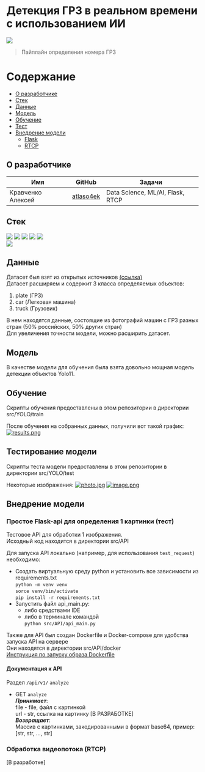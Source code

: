 # Детекция ГРЗ в реальном времени с использованием ИИ
![](https://img.shields.io/badge/Forum-ВолгаIT-green)
>  Пайплайн определения номера ГРЗ

# Содержание
- [О разработчике](#о-разработчике)
- [Стек](#стек)
- [Данные](#данные)
- [Модель](#модель)
- [Обучение](#обучение)
- [Тест](#тестирование-модели)
- [Внедрение модели](#внедрение-модели)
    - [Flask](#простое-flask-api-для-определения-1-картинки-тест)
    - [RTCP](#обработка-видеопотока-rtcp)

## О разработчике
| Имя | GitHub | Задачи                           |
|-----|----|----------------------------------|
| Кравченко Алексей | [atlaso4ek](https://github.com/ATLASO4EK "Кравченко Алексей") | Data Science, ML/AI, Flask, RTCP |


## Стек
![](https://img.shields.io/badge/Python_3.10-darkred)
![](https://img.shields.io/badge/PyTorch-moccasin)
![](https://img.shields.io/badge/ultralytics-moccasin)
![](https://img.shields.io/badge/flask-moccasin)
![](https://img.shields.io/badge/pillow-moccasin)\
![](https://img.shields.io/badge/Docker-darkred)

## Данные
Датасет был взят из открытых источников [(ссылка)](https://www.kaggle.com/datasets/kirillpribludenko/number-plates-50-russain-50-others)\
Датасет расширяем и содержит 3 класса определяемых объектов:
1. plate (ГРЗ)
2. car (Легковая машина)
3. truck (Грузовик)

В нем находятся данные, состоящие из фотографий машин с ГРЗ разных стран (50% российских, 50% других стран)\
Для увеличения точности модели, можно расширить датасет.

## Модель
В качестве модели для обучения была взята довольно мощная модель детекции объектов Yolo11.


## Обучение
Скрипты обучения предоставлены в этом репозитории в директории src/YOLO/train

После обучения на собранных данных, получили вот такой график:
[![results.png](https://i.postimg.cc/vHxqm6mF/results.png)](https://postimg.cc/7fDMsh7m)


## Тестирование модели
Скрипты теста модели предоставлены в этом репозитории в директории src/YOLO/test

Некоторые изображения:
[![photo.jpg](https://i.postimg.cc/J7ZKVC6F/photo.jpg)](https://postimg.cc/vD85fkd7)
[![image.png](https://i.postimg.cc/5tD5Ts8R/image.png)](https://postimg.cc/p9YnnYGf)


## Внедрение модели
### Простое Flask-api для определения 1 картинки (тест)
Тестовое API для обработки 1 изображения.\
Исходный код находится в директории src/API

Для запуска API локально (например, для использования `test_request`) необходимо:
- Создать виртуальную среду python и установить все зависимости из requirements.txt\
`python -m venv venv`\
`sorce venv/bin/activate`\
`pip install -r requirements.txt`
- Запустить файл api_main.py:
  - либо средствами IDE
  - либо в терминале командой\
  `python src/API/api_main.py`

Также для API был создан Dockerfile и Docker-compose для удобства запуска API на сервере\
Они находятся в директории src/API/docker\
[Инструкция по запуску образа Dockerfile](https://dockerhosting.ru/blog/kak-sozdat-obraz-docker-iz-dockerfile/)

#### Документация к API
Раздел `/api/v1/`
`analyze`
- GET `analyze`\
_**Принимает**_:\
file - file, файл с картинкой\
url - str, ссылка на картинку [В РАЗРАБОТКЕ]\
_**Возвращает**_:\
Массив с картинками, закодированными в формат base64, пример: [str, str, ..., str]

### Обработка видеопотока (RTCP)
[В разработке]
